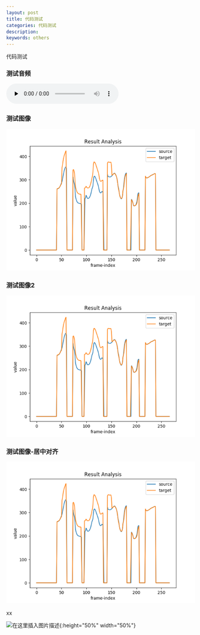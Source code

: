 ```yaml
---
layout: post
title: 代码测试
categories: 代码测试
description:  
keywords: others
---
```


代码测试


### 测试音频


​<audio id="audio" controls="" preload="none">
      <source id="wav" src="https://github.com/Liu-Feng-deeplearning/Liu-Feng-deeplearning.github.io/blob/master/audio/x.wav">
</audio>



### 测试图像

![test](../../images/posts/2021/test_pitch_by_point.png)


### 测试图像2

![test](https://github.com/Liu-Feng-deeplearning/Liu-Feng-deeplearning.github.io/blob/master/images/posts/2021/test_pitch_by_point.png?raw=true)

### 测试图像-居中对齐

![test](https://github.com/Liu-Feng-deeplearning/Liu-Feng-deeplearning.github.io/blob/master/images/posts/2021/test_pitch_by_point.png#pic_right)

xx

![在这里插入图片描述](https://img-blog.csdnimg.cn/20200822014538211.png?raw=true#pic_center){:height="50%" width="50%"}

